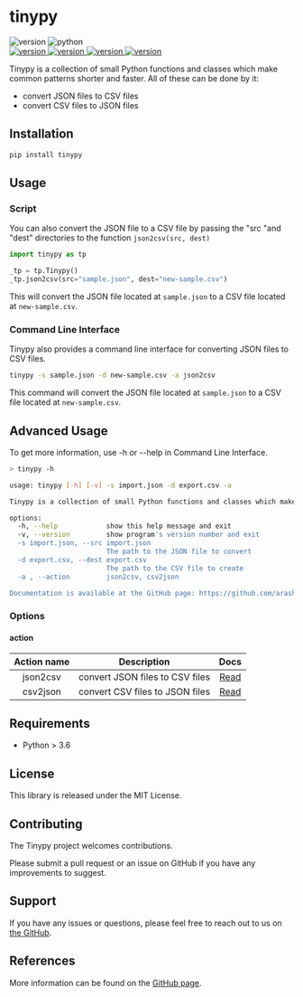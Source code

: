 # tinypy

<p>
    <img alt="version" src="https://img.shields.io/badge/Version-0.2.2-green"/>
    <img alt="python" src="https://img.shields.io/badge/Python- > 3.6 -blue?logo=python&logoColor=white"/>
    <br>
    <a href="https://pypi.org/project/tinypy/">
        <img alt="version" src="https://img.shields.io/badge/Pypi-tinypy-yellow"/>
    </a>
    <a href="https://github.com/arashyeganeh/tinypy">
        <img alt="version" src="https://img.shields.io/badge/Docs-github-lightslategrey"/>
    </a>
    <a href="https://github.com/arashyeganeh/tinypy/releases/tag/0.2.2">
        <img alt="version" src="https://img.shields.io/badge/Build-tar.gz | whl-lightseagreen"/>
    </a>
    <a href="https://github.com/arashyeganeh/tinypy/issues">
    	<img alt="version" src="https://img.shields.io/badge/issues-github-red"/>
    </a>
</p>

Tinypy is a collection of small Python functions and classes which make common patterns shorter and faster. All of these can be done by it:

* convert JSON files to CSV files
* convert CSV files to JSON files

## Installation

```bash
pip install tinypy
```

## Usage

### Script

You can also convert the JSON file to a CSV file by passing the "src "and "dest" directories to the function `json2csv(src, dest)`

```python
import tinypy as tp

_tp = tp.Tinypy()
_tp.json2csv(src="sample.json", dest="new-sample.csv")
```

This will convert the JSON file located at `sample.json` to a CSV file located at `new-sample.csv`.

### Command Line Interface

Tinypy also provides a command line interface for converting JSON files to CSV files.

```bash
tinypy -s sample.json -d new-sample.csv -a json2csv
```

This command will convert the JSON file located at `sample.json` to a CSV file located at `new-sample.csv`.

## Advanced Usage

To get more information, use -h or --help in Command Line Interface.

```bash
> tinypy -h

usage: tinypy [-h] [-v] -s import.json -d export.csv -a

Tinypy is a collection of small Python functions and classes which make common patterns shorter and faster.

options:
  -h, --help            show this help message and exit
  -v, --version         show program's version number and exit
  -s import.json, --src import.json
                        The path to the JSON file to convert
  -d export.csv, --dest export.csv
                        The path to the CSV file to create
  -a , --action         json2csv, csv2json

Documentation is available at the GitHub page: https://github.com/arashyeganeh/tinypy
```

### Options

#### action

| Action name |           Description           |                             Docs                             |
| :---------: | :-----------------------------: | :----------------------------------------------------------: |
|  json2csv   | convert JSON files to CSV files | [Read](https://github.com/arashyeganeh/tinypy/tree/main/docs/json2csv) |
|  csv2json   | convert CSV files to JSON files | [Read](https://github.com/arashyeganeh/tinypy/tree/main/docs/csv2json) |

## Requirements

- Python > 3.6

## License

This library is released under the MIT License.

## Contributing

The Tinypy project welcomes contributions. 

Please submit a pull request or an issue on GitHub if you have any improvements to suggest.

## Support

If you have any issues or questions, please feel free to reach out to us on [the GitHub](https://github.com/arashyeganeh/tinypy/issues).

## References

More information can be found on the [GitHub page](https://github.com/arashyeganeh/tinypy).
